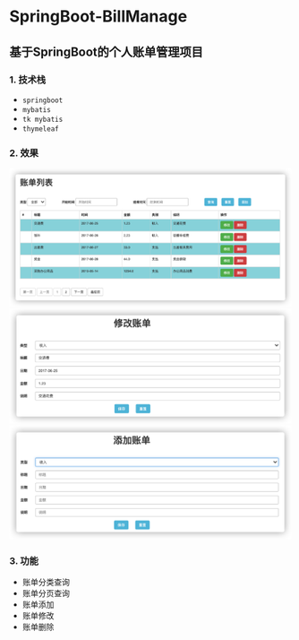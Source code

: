 # SpringBoot-BillManage

## 基于SpringBoot的个人账单管理项目

### 1. 技术栈

- `springboot`
- `mybatis`
- `tk mybatis`
- `thymeleaf`

### 2. 效果

![image](images/4%E8%B4%A6%E5%8D%95%E5%88%97%E8%A1%A8.png)
![image](images/5Update.png)
![image](images/6Add.png)

### 3. 功能
- 账单分类查询
- 账单分页查询
- 账单添加
- 账单修改
- 账单删除
